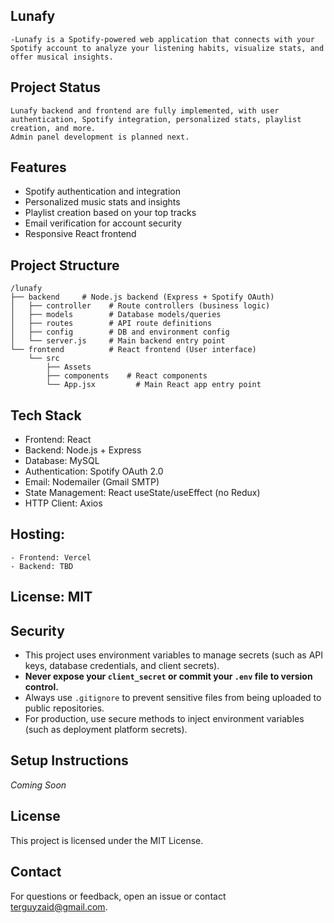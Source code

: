 ## Lunafy
    -Lunafy is a Spotify-powered web application that connects with your Spotify account to analyze your listening habits, visualize stats, and offer musical insights.

## Project Status
    Lunafy backend and frontend are fully implemented, with user authentication, Spotify integration, personalized stats, playlist creation, and more.
    Admin panel development is planned next.

## Features

- Spotify authentication and integration
- Personalized music stats and insights
- Playlist creation based on your top tracks
- Email verification for account security
- Responsive React frontend

## Project Structure

    /lunafy
    ├── backend     # Node.js backend (Express + Spotify OAuth)
    │   ├── controller    # Route controllers (business logic)
    │   ├── models        # Database models/queries
    │   ├── routes        # API route definitions
    │   ├── config        # DB and environment config
    │   └── server.js     # Main backend entry point
    └── frontend          # React frontend (User interface)
        └── src
            ├── Assets
            ├── components    # React components
            └── App.jsx         # Main React app entry point

## Tech Stack
- Frontend: React
- Backend: Node.js + Express
- Database: MySQL
- Authentication: Spotify OAuth 2.0
- Email: Nodemailer (Gmail SMTP)
- State Management: React useState/useEffect (no Redux)
- HTTP Client: Axios

## Hosting:
    - Frontend: Vercel
    - Backend: TBD

## License: MIT

## Security

- This project uses environment variables to manage secrets (such as API keys, database credentials, and client secrets).
- **Never expose your `client_secret` or commit your `.env` file to version control.**
- Always use `.gitignore` to prevent sensitive files from being uploaded to public repositories.
- For production, use secure methods to inject environment variables (such as deployment platform secrets).

## Setup Instructions

*Coming Soon*

## License

This project is licensed under the MIT License.

## Contact

For questions or feedback, open an issue or contact terguyzaid@gmail.com.